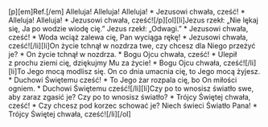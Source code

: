 [p][em]Ref.[/em] Alleluja! Alleluja! Alleluja! * Jezusowi chwała, cześć! * Alleluja! Alleluja! * Jezusowi chwała, cześć![/p][ol][li]Jezus rzekł: „Nie lękaj się, Ja po wodzie wiodę cię.” Jezus rzekł: „Odwagi.” * Jezusowi chwała, cześć! * Woda wciąż zalewa cię, Pan wyciąga rękę! * Jezusowi chwała, cześć![/li][li]On życie tchnął w nozdrza twe, czy chcesz dla Niego przeżyć je? * On życie tchnął w nozdrza. * Bogu Ojcu chwała, cześć! * Ulepił z prochu ziemi cię, dziękujmy Mu za życie! * Bogu Ojcu chwała, cześć![/li][li]To Jego mocą modlisz się. On co dnia umacnia cię, to Jego mocą żyjesz. * Duchowi Świętemu cześć! * To Jego żar rozpala cię, bo On miłości ogniem. * Duchowi Świętemu cześć![/li][li]Czy po to wnosisz światło swe, aby zaraz zgasić je? Czy po to wnosisz światło? * Trójcy Świętej chwała, cześć! * Czy chcesz pod korzec schować je? Niech świeci Światło Pana! * Trójcy Świętej chwała, cześć![/li][/ol]
